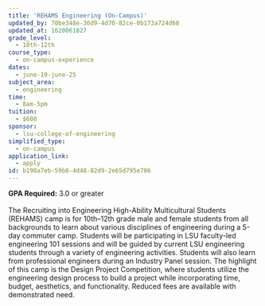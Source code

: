 ```yaml
---
title: 'REHAMS Engineering (On-Campus)'
updated_by: 70be348e-36d9-4d70-82ce-0b173a724d68
updated_at: 1620061827
grade_level:
  - 10th-12th
course_type:
  - on-campus-experience
dates:
  - june-19-june-25
subject_area:
  - engineering
time:
  - 8am-5pm
tuition:
  - $600
sponsor:
  - lsu-college-of-engineering
simplified_type:
  - on-campus
application_link:
  - apply
id: b198a7eb-59b8-4d48-82d9-2e65d795e786
---
```

<b>GPA Required:</b> 3.0 or greater<br><br>
The Recruiting into Engineering High-Ability Multicultural Students (REHAMS) camp is for 10th–12th grade male and female students from all backgrounds to learn about various disciplines of engineering during a 5-day commuter camp. Students will be participating in LSU faculty-led engineering 101 sessions and will be guided by current LSU engineering students through a variety of engineering activities. Students will also learn from professional engineers during an Industry Panel session. The highlight of this camp is the Design Project Competition, where students utilize the engineering design process to build a project while incorporating time, budget, aesthetics, and functionality. Reduced fees are available with demonstrated need. 